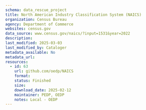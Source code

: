 ```yaml
---
schema: data_rescue_project 
title: North American Industry Classification System (NAICS)
organization: Census Bureau
agency: Department of Commerce
websites: census.gov
data_source: www.census.gov/naics/?input=1531&year=2022
description: 
last_modified: 2025-03-03
last_modified_by: Cataloger
metadata_available: No
metadata_url: 
resources:
  - id: 63
    url: github.com/oedp/NAICS
    format: 
    status: Finished
    size: 
    download_date: 2025-02-12
    maintainer: PEDP, OEDP
    notes: Local - OEDP
---
```

